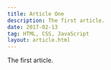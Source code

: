 ```yaml
---
title: Article One
description: The first article.
date: 2017-02-13
tag: HTML, CSS, JavaScript
layout: article.html
---
```


The first article.
